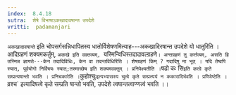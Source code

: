 ```yaml
---
index:  8.4.18
sutra:  शेषे विभाषाऽकखादावषान्त उपदेशे
vritti:  padamanjari
---
```


`अकखादावषान्ते` इति चोपसर्गसन्निधापितस्य धातोर्विशेषणमित्याह---अकखादिरषान्त उपदेशे यो धातुरिति ।
आदिग्रहणं शक्यमकर्तुम्, `अकखे इति वक्तव्यम्, `यस्मिन्विधिस्तदादावल्ग्रहणे` । अन्तग्रहणं तु कर्त्तव्यम्, असति हि तस्मिन्न ज्ञायते---केन तदादिविधिः, केन वा तदन्तविधिरिति ।
शेषग्रहणं किम् ? गदादिषु मा भूत् । यदि तेष्वपि स्यात्, पूर्वयोगो निर्विषयः स्यात्;तस्माच्छेष इति शक्यमवक्तुम् ।
प्रनिपेक्ष्यतीति । `षढो कः सि` इति कत्वे कृते सम्प्रत्यषान्तो भवति । प्रनिचकारेति । `कुहोश्चुः` इत्यभ्यासस्य चुत्वे कृते सम्प्रत्ययं न ककारादिर्भवति । प्रणिवेष्टेति । `व्रश्च` इत्यादिषत्वे कृते सम्प्रति षान्तो भवति, उपदेशे त्वषान्तत्वाण्णत्वं भवति ।।
